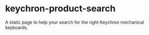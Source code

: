 # keychron-product-search
A static page to help your search for the right Keychron mechanical keyboards.
